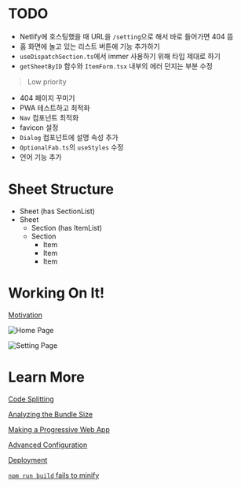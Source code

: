 # TODO

- Netlify에 호스팅했을 때 URL을 `/setting`으로 해서 바로 들어가면 404 뜸
- 홈 화면에 놀고 있는 리스트 버튼에 기능 추가하기
- `useDispatchSection.ts`에서 immer 사용하기 위해 타입 제대로 하기
- `getSheetByID` 함수와 `ItemForm.tsx` 내부의 에러 던지는 부분 수정

> Low priority

- 404 페이지 꾸미기
- PWA 테스트하고 최적화
- `Nav` 컴포넌트 최적화
- favicon 설정
- `Dialog` 컴포넌트에 설명 속성 추가
- `OptionalFab.ts`의 `useStyles` 수정
- 언어 기능 추가

# Sheet Structure

- Sheet (has SectionList)
- Sheet
  - Section (has ItemList)
  - Section
    - Item
    - Item
    - Item

# Working On It!

[Motivation](https://youtu.be/PtVOesopqD4?t=1547)

![Home Page](https://user-images.githubusercontent.com/61522272/111319361-416a1b80-86a9-11eb-8873-78bb420119cf.png)

![Setting Page](https://user-images.githubusercontent.com/61522272/111319398-4af38380-86a9-11eb-8bf3-5f83882118fe.png)

# Learn More

[Code Splitting](https://facebook.github.io/create-react-app/docs/code-splitting)

[Analyzing the Bundle Size](https://facebook.github.io/create-react-app/docs/analyzing-the-bundle-size)

[Making a Progressive Web App](https://facebook.github.io/create-react-app/docs/making-a-progressive-web-app)

[Advanced Configuration](https://facebook.github.io/create-react-app/docs/advanced-configuration)

[Deployment](https://facebook.github.io/create-react-app/docs/deployment)

[`npm run build` fails to minify](https://facebook.github.io/create-react-app/docs/troubleshooting#npm-run-build-fails-to-minify)
